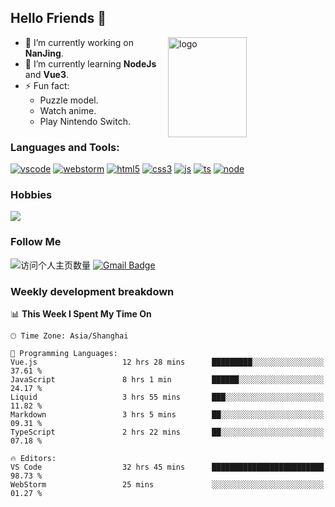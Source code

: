 ## Hello Friends 👋

<img src="https://github-readme-stats.vercel.app/api?username=Eugeniocode&show_icons=true&theme=vue" alt="logo" height="160" align="right" width="50%" />

- 🔭 I’m currently working on **NanJing**.
- 🌱 I’m currently learning **NodeJs** and **Vue3**.
- ⚡ Fun fact: 
  - Puzzle model.
  - Watch anime.
  - Play Nintendo Switch.



### Languages and Tools:

[![vscode](https://img.shields.io/badge/Visual%20Studio%20Code-blue?style=flat-square&logo=visualstudiocode&logoColor=ffffff)]()
[![webstorm](https://img.shields.io/badge/webstorm-528DD7?style=flat-square&logo=webstorm&logoColor=#ffffff)]()
[![html5](https://img.shields.io/badge/-HTML5-F16528?style=flat-square&logo=html5&logoColor=ffffff)]()
[![css3](https://img.shields.io/badge/-CSS3-3699D5?style=flat-square&logo=css3&logoColor=ffffff)]()
[![js](https://img.shields.io/badge/-Javascript-F0DA50?style=flat-square&logo=javascript&logoColor=ffffff)]()
[![ts](https://img.shields.io/badge/-Typescript-083061?style=flat-square&logo=typescript&logoColor=ffffff)]()
[![node](https://img.shields.io/badge/-Node.js-80BD00?style=flat-square&logo=nodedotjs&logoColor=ffffff)]()


### Hobbies

![](https://img.shields.io/badge/-Nintendo%20Switch-e60012?style=flat-square&logo=nintendo%20switch&logoColor=ffffff)

### Follow Me
![访问个人主页数量](https://komarev.com/ghpvc/?username=Eugeniocode&color=blue)
[![Gmail Badge](https://img.shields.io/badge/mail-eugeniocode@yeah.net-blue?style=flat&logo=Gmail&logoColor=white&link=mailto:eugeniocode@yeah.net)](mailto:eugeniocode@yeah.net)


### Weekly development breakdown
<!--START_SECTION:waka-->
📊 **This Week I Spent My Time On** 

```text
🕑︎ Time Zone: Asia/Shanghai

💬 Programming Languages: 
Vue.js                   12 hrs 28 mins      █████████░░░░░░░░░░░░░░░░   37.61 % 
JavaScript               8 hrs 1 min         ██████░░░░░░░░░░░░░░░░░░░   24.17 % 
Liquid                   3 hrs 55 mins       ███░░░░░░░░░░░░░░░░░░░░░░   11.82 % 
Markdown                 3 hrs 5 mins        ██░░░░░░░░░░░░░░░░░░░░░░░   09.31 % 
TypeScript               2 hrs 22 mins       ██░░░░░░░░░░░░░░░░░░░░░░░   07.18 % 

🔥 Editors: 
VS Code                  32 hrs 45 mins      █████████████████████████   98.73 % 
WebStorm                 25 mins             ░░░░░░░░░░░░░░░░░░░░░░░░░   01.27 % 
```


<!--END_SECTION:waka-->

